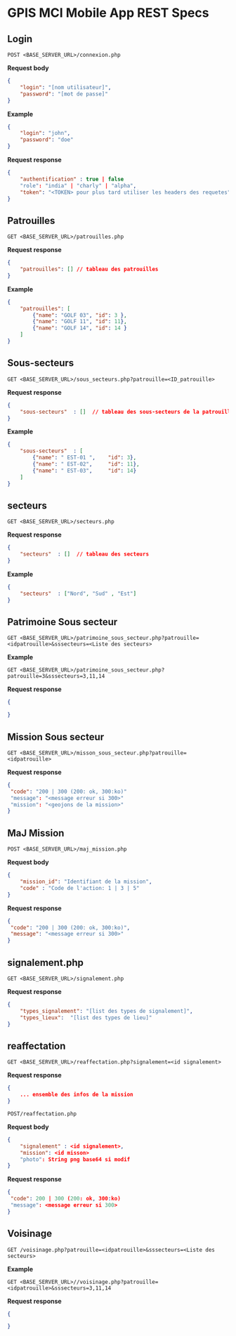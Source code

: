 # GPIS MCI Mobile App REST Specs

## Login
`POST <BASE_SERVER_URL>/connexion.php`

**Request body**
```json
{ 
    "login": "[nom utilisateur]", 
    "password": "[mot de passe]"
}
```

**Example**
```json
{ 
    "login": "john", 
    "password": "doe"
}
```

**Request response**
```json
{
    "authentification" : true | false
    "role": "india" | "charly" | "alpha",
    "token": "<TOKEN> pour plus tard utiliser les headers des requetes" 
}
```

## Patrouilles
`GET <BASE_SERVER_URL>/patrouilles.php`

**Request response**
```json
{
    "patrouilles": [] // tableau des patrouilles
}
```

**Example**
```json
{
    "patrouilles": [
        {"name": "GOLF 03", "id": 3 },
        {"name": "GOLF 11", "id": 11},
        {"name": "GOLF 14", "id": 14 }
    ]
}
```
## Sous-secteurs
`GET <BASE_SERVER_URL>/sous_secteurs.php?patrouille=<ID_patrouille>`

**Request response**
```json
{
    "sous-secteurs"  : []  // tableau des sous-secteurs de la patrouille
}
```
**Example**
```json
{
    "sous-secteurs"  : [    
        {"name": " EST-01 ",    "id": 3},    
        {"name": " EST-02",     "id": 11},   
        {"name": " EST-03",     "id": 14}  
    ]  
}
```

## secteurs
`GET <BASE_SERVER_URL>/secteurs.php`

**Request response**
```json
{
    "secteurs"  : []  // tableau des secteurs
}
```
**Example**
```json
{
    "secteurs"  : ["Nord", "Sud" , "Est"]
}
```

## Patrimoine Sous secteur
`GET <BASE_SERVER_URL>/patrimoine_sous_secteur.php?patrouille=<idpatrouille>&sssecteurs=<Liste des secteurs>`

**Example**

`GET <BASE_SERVER_URL>/patrimoine_sous_secteur.php?patrouille=3&sssecteurs=3,11,14`

**Request response**
```json
{

}
```

## Mission Sous secteur
`GET <BASE_SERVER_URL>/misson_sous_secteur.php?patrouille=<idpatrouille>`

**Request response**
```json
{
 "code": "200 | 300 (200: ok, 300:ko)"
 "message": "<message erreur si 300>"
 "mission": "<geojons de la mission>"
}
```

## MaJ Mission
`POST <BASE_SERVER_URL>/maj_mission.php`

**Request body**
```json
{
    "mission_id": "Identifiant de la mission",
    "code" : "Code de l'action: 1 | 3 | 5"
}
```

**Request response**
```json
{
 "code": "200 | 300 (200: ok, 300:ko)",
 "message": "<message erreur si 300>"
}
```

## signalement.php
`GET <BASE_SERVER_URL>/signalement.php`

**Request response**
```json
{
    "types_signalement": "[list des types de signalement]",
    "types_lieux":  "[list des types de lieu]"
}
```

## reaffectation
`GET <BASE_SERVER_URL>/reaffectation.php?signalement=<id signalement>`

**Request response**
```json
{
    ... ensemble des infos de la mission
}
```

`POST/reaffectation.php`

**Request body**
```json
{
    "signalement" : <id signalement>,
    "mission": <id misson>
    "photo": String png base64 si modif
}
```

**Request response**
```json
{
 "code": 200 | 300 (200: ok, 300:ko)
 "message": <message erreur si 300>
}
```

## Voisinage
`GET /voisinage.php?patrouille=<idpatrouille>&sssecteurs=<Liste des secteurs>`

**Example**

`GET <BASE_SERVER_URL>//voisinage.php?patrouille=<idpatrouille>&sssecteurs=3,11,14`

**Request response**
```json
{

}
```